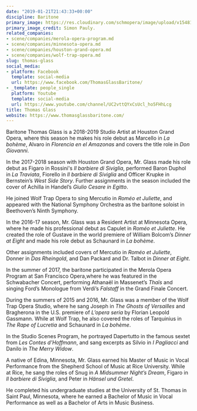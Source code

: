 ```yaml
---
date: "2019-01-21T21:43:33+00:00"
discipline: Baritone
primary_image: https://res.cloudinary.com/schmopera/image/upload/v1548106245/media/2019/01/ThomasGlass.jpg
primary_image_credit: Simon Pauly.
related_companies:
- scene/companies/merola-opera-program.md
- scene/companies/minnesota-opera.md
- scene/companies/houston-grand-opera.md
- scene/companies/wolf-trap-opera.md
slug: thomas-glass
social_media:
- platform: Facebook
  template: social-media
  url: https://www.facebook.com/ThomasGlassBaritone/
- _template: people_single
  platform: Youtube
  template: social-media
  url: https://www.youtube.com/channel/UC2vttQYxCsUcl_ho5FHhLcg
title: Thomas Glass
website: https://www.thomasglassbaritone.com/
---
```

Baritone Thomas Glass is a 2018-2019 Studio Artist at Houston Grand Opera, where this season he makes his role debut as Marcello in _La bohème_, Alvaro in _Florencia en el Amazonas_ and covers the title role in _Don Giovanni_. 

In the 2017-2018 season with Houston Grand Opera, Mr. Glass made his role debut as Figaro in Rossini's _Il barbiere di Siviglia_, performed Baron Duphol in _La Traviata_, Fiorello in _Il barbiere di Siviglia_ and Officer Krupke in Bernstein’s _West Side Story_. Further assignments in the season included the cover of Achilla in Handel’s _Giulio Cesare in Egitto_. 

He joined Wolf Trap Opera to sing Mercutio in _Roméo et Juliette_, and appeared with the National Symphony Orchestra as the baritone soloist in Beethoven’s Ninth Symphony.

In the 2016-17 season, Mr. Glass was a Resident Artist at Minnesota Opera, where he made his professional debut as Capulet in _Roméo et Juliette_. He created the role of Gustave in the world premiere of William Bolcom’s _Dinner at Eight_ and made his role debut as Schaunard in _La bohème_. 

Other assignments included covers of Mercutio in _Roméo et Juliette_, Donner in _Das Rheingold_, and Dan Packard and Dr. Talbot in _Dinner at Eight_.

In the summer of 2017, the baritone participated in the Merola Opera Program at San Francisco Opera,where he was featured in the Schwabacher Concert, performing Athanaël in Massenet’s _Thaïs_ and singing Ford’s Monologue from Verdi’s _Falstaff_ in the Grand Finale Concert. 

During the summers of 2015 and 2016, Mr. Glass was a member of the Wolf Trap Opera Studio, where he sang Joseph in _The Ghosts of Versailles_ and Bragherona in the U.S. premiere of _L’opera seria_ by Florian Leopold Gassmann.  While at Wolf Trap, he also covered the roles of Tarquinius in _The Rape of Lucretia_ and Schaunard in _La bohème_. 

In the Studio Scenes Program, he portrayed Dapertutto in the famous sextet from _Les Contes d’Hoffmann_, and sang excerpts as Silvio in _I Pagliacci_ and Danilo in _The Merry Widow_.

A native of Edina, Minnesota, Mr. Glass earned his Master of Music in Vocal Performance from the Shepherd School of Music at Rice University.  While at Rice, he sang the roles of Snug in _A Midsummer Night’s Dream_, Figaro in _Il barbiere di Siviglia_, and Peter in _Hänsel und Gretel_.  

He completed his undergraduate studies at the University of St. Thomas in Saint Paul, Minnesota, where he earned a Bachelor of Music in Vocal Performance as well as a Bachelor of Arts in Music Business. 